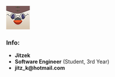 [![Profile Picture](https://github.com/Jitzek/Jitzek/blob/master/images/pfp.png)](https://jitzek.github.io/)
### Info:
* __Jitzek__
* __Software Engineer__ (Student, 3rd Year)
* __jitz_k@hotmail.com__
